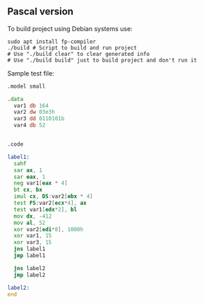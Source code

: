 ## Pascal version

To build project using Debian systems use:
```shell
sudo apt install fp-compiler
./build # Script to build and run project
# Use "./build clear" to clear generated info
# Use "./build build" just to build project and don't run it
```

Sample test file:
```asm
.model small

.data
  var1 db 164
  var2 dw 03e3h
  var3 dd 0110101b
  var4 db 52


.code

label1:
  sahf
  sar ax, 1
  sar eax, 1
  neg var1[eax * 4]
  bt cx, bx
  imul cx, DS:var2[ebx * 4]
  test FS:var2[ecx*4], ax
  test var1[edx*2], bl
  mov dx, -412
  mov al, 52
  xor var2[edi*8], 1000h
  xor var1, 15
  xor var3, 15
  jns label1
  jmp label1

  jns label2
  jmp label2

label2:
end
```
